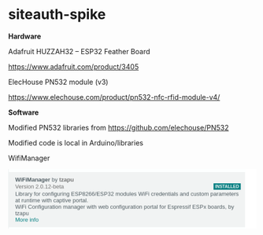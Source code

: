 # siteauth-spike

**Hardware**

Adafruit HUZZAH32 – ESP32 Feather Board

https://www.adafruit.com/product/3405

ElecHouse PN532 module (v3)

https://www.elechouse.com/product/pn532-nfc-rfid-module-v4/


**Software**

Modified PN532 libraries from https://github.com/elechouse/PN532

Modified code is local in Arduino/libraries

WifiManager

![img.png](img.png)


